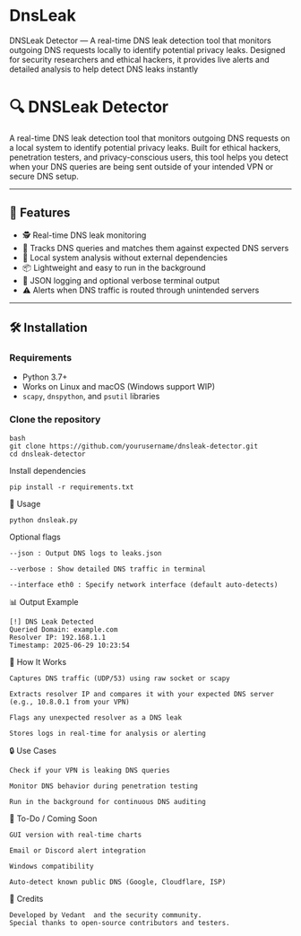 # DnsLeak
DNSLeak Detector — A real-time DNS leak detection tool that monitors outgoing DNS requests locally to identify potential privacy leaks. Designed for security researchers and ethical hackers, it provides live alerts and detailed analysis to help detect DNS leaks instantly

# 🔍 DNSLeak Detector

A real-time DNS leak detection tool that monitors outgoing DNS requests on a local system to identify potential privacy leaks. Built for ethical hackers, penetration testers, and privacy-conscious users, this tool helps you detect when your DNS queries are being sent outside of your intended VPN or secure DNS setup.

---

## 🚀 Features

- 🕵️ Real-time DNS leak monitoring
- 📡 Tracks DNS queries and matches them against expected DNS servers
- 🧠 Local system analysis without external dependencies
- 📦 Lightweight and easy to run in the background
- 📁 JSON logging and optional verbose terminal output
- ⚠️ Alerts when DNS traffic is routed through unintended servers

---

## 🛠️ Installation

### Requirements

- Python 3.7+
- Works on Linux and macOS (Windows support WIP)
- `scapy`, `dnspython`, and `psutil` libraries

### Clone the repository

    bash
    git clone https://github.com/yourusername/dnsleak-detector.git
    cd dnsleak-detector

Install dependencies 

    pip install -r requirements.txt

🧪 Usage

    python dnsleak.py


Optional flags

    --json : Output DNS logs to leaks.json

    --verbose : Show detailed DNS traffic in terminal

    --interface eth0 : Specify network interface (default auto-detects)

📊 Output Example

    [!] DNS Leak Detected
    Queried Domain: example.com
    Resolver IP: 192.168.1.1
    Timestamp: 2025-06-29 10:23:54

🧠 How It Works

    Captures DNS traffic (UDP/53) using raw socket or scapy

    Extracts resolver IP and compares it with your expected DNS server (e.g., 10.8.0.1 from your VPN)

    Flags any unexpected resolver as a DNS leak

    Stores logs in real-time for analysis or alerting

🔒 Use Cases

    Check if your VPN is leaking DNS queries

    Monitor DNS behavior during penetration testing

    Run in the background for continuous DNS auditing


🧩 To-Do / Coming Soon

    GUI version with real-time charts

    Email or Discord alert integration

    Windows compatibility

    Auto-detect known public DNS (Google, Cloudflare, ISP)

🙌 Credits

    Developed by Vedant  and the security community.
    Special thanks to open-source contributors and testers.
